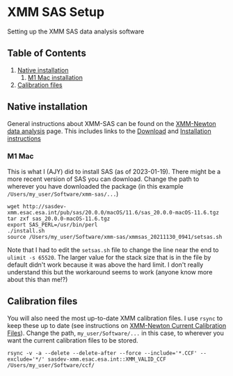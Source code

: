 # XMM SAS Setup

Setting up the XMM SAS data analysis software

<!--BEGIN TOC-->
## Table of Contents
1. [Native installation](#native-installation)
    1. [M1 Mac installation](#m1-mac)
2. [Calibration files](#calibration-files)

<!--END TOC-->

## Native installation

General instructions about XMM-SAS can be found on the [XMM-Newton data analysis](https://www.cosmos.esa.int/web/xmm-newton/sas) page. This includes links to the [Download](https://www.cosmos.esa.int/web/xmm-newton/sas-download) and [Installation instructions](https://www.cosmos.esa.int/web/xmm-newton/sas-installation)

### M1 Mac

This is what I (AJY) did to install SAS (as of 2023-01-19). There might be a more recent version of SAS you can download. Change the path to wherever you have downloaded the package (in this example `/Users/my_user/Software/xmm-sas/...`)

```
wget http://sasdev-xmm.esac.esa.int/pub/sas/20.0.0/macOS/11.6/sas_20.0.0-macOS-11.6.tgz
tar zxf sas_20.0.0-macOS-11.6.tgz
export SAS_PERL=/usr/bin/perl
./install.sh
source /Users/my_user/Software/xmm-sas/xmmsas_20211130_0941/setsas.sh
```

Note that I had to edit the `setsas.sh` file to change the line near the end to `ulimit -s 65520`. The larger value for the stack size that is in the file by default didn't work because it was above the hard limit. I don't really understand this but the workaround seems to work (anyone know more about this than me!?)

## Calibration files

You will also need the most up-to-date XMM calibration files. I use `rsync` to keep these up to date (see instructions on [XMM-Newton Current Calibration Files](https://www.cosmos.esa.int/web/xmm-newton/current-calibration-files)). Change the path, `my_user/Software/...` in this case, to wherever you want the current calibration files to be stored.

```
rsync -v -a --delete --delete-after --force --include='*.CCF' --exclude='*/' sasdev-xmm.esac.esa.int::XMM_VALID_CCF /Users/my_user/Software/ccf/
```
